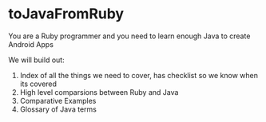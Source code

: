 # toJavaFromRuby
You are a Ruby programmer and you need to learn enough Java to create Android Apps

We will build out:

1. Index of all the things we need to cover, has checklist so we know when its covered 
1. High level comparsions between Ruby and Java
1. Comparative Examples
1. Glossary of Java terms
